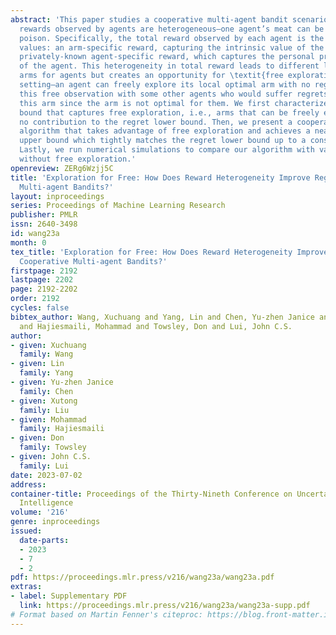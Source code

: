 ```yaml
---
abstract: 'This paper studies a cooperative multi-agent bandit scenario in which the
  rewards observed by agents are heterogeneous—one agent’s meat can be another agent’s
  poison. Specifically, the total reward observed by each agent is the sum of two
  values: an arm-specific reward, capturing the intrinsic value of the arm, and a
  privately-known agent-specific reward, which captures the personal preference/limitations
  of the agent. This heterogeneity in total reward leads to different local optimal
  arms for agents but creates an opportunity for \textit{free exploration} in a cooperative
  setting—an agent can freely explore its local optimal arm with no regret and share
  this free observation with some other agents who would suffer regrets if they pull
  this arm since the arm is not optimal for them. We first characterize a regret lower
  bound that captures free exploration, i.e., arms that can be freely explored have
  no contribution to the regret lower bound. Then, we present a cooperative bandit
  algorithm that takes advantage of free exploration and achieves a near-optimal regret
  upper bound which tightly matches the regret lower bound up to a constant factor.
  Lastly, we run numerical simulations to compare our algorithm with various baselines
  without free exploration.'
openreview: ZERg6Wzjj5C
title: 'Exploration for Free: How Does Reward Heterogeneity Improve Regret in Cooperative
  Multi-agent Bandits?'
layout: inproceedings
series: Proceedings of Machine Learning Research
publisher: PMLR
issn: 2640-3498
id: wang23a
month: 0
tex_title: 'Exploration for Free: How Does Reward Heterogeneity Improve Regret in
  Cooperative Multi-agent Bandits?'
firstpage: 2192
lastpage: 2202
page: 2192-2202
order: 2192
cycles: false
bibtex_author: Wang, Xuchuang and Yang, Lin and Chen, Yu-zhen Janice and Liu, Xutong
  and Hajiesmaili, Mohammad and Towsley, Don and Lui, John C.S.
author:
- given: Xuchuang
  family: Wang
- given: Lin
  family: Yang
- given: Yu-zhen Janice
  family: Chen
- given: Xutong
  family: Liu
- given: Mohammad
  family: Hajiesmaili
- given: Don
  family: Towsley
- given: John C.S.
  family: Lui
date: 2023-07-02
address:
container-title: Proceedings of the Thirty-Nineth Conference on Uncertainty in Artificial
  Intelligence
volume: '216'
genre: inproceedings
issued:
  date-parts:
  - 2023
  - 7
  - 2
pdf: https://proceedings.mlr.press/v216/wang23a/wang23a.pdf
extras:
- label: Supplementary PDF
  link: https://proceedings.mlr.press/v216/wang23a/wang23a-supp.pdf
# Format based on Martin Fenner's citeproc: https://blog.front-matter.io/posts/citeproc-yaml-for-bibliographies/
---
```

